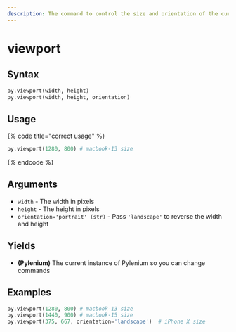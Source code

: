 ```yaml
---
description: The command to control the size and orientation of the current browser window.
---
```


# viewport

## Syntax

```python
py.viewport(width, height)
py.viewport(width, height, orientation)
```

## Usage

{% code title="correct usage" %}
```python
py.viewport(1280, 800) # macbook-13 size
```
{% endcode %}

## Arguments

* `width` - The width in pixels
* `height` - The height in pixels
* `orientation='portrait' (str)` - Pass `'landscape'` to reverse the width and height

## Yields

* **(Pylenium)** The current instance of Pylenium so you can change commands

## Examples

```python
py.viewport(1280, 800) # macbook-13 size
py.viewport(1440, 900) # macbook-15 size
py.viewport(375, 667, orientation='landscape')  # iPhone X size
```
